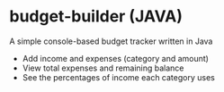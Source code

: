 # budget-builder (JAVA)

A simple console-based budget tracker written in Java
- Add income and expenses (category and amount)
- View total expenses and remaining balance
- See the percentages of income each category uses
